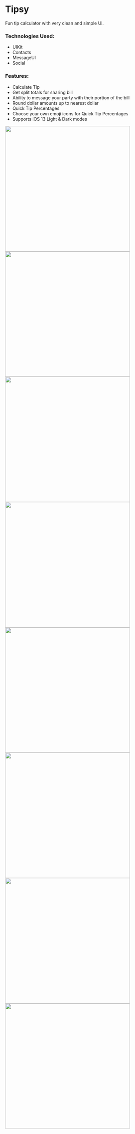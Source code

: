 # Tipsy

Fun tip calculator with very clean and simple UI.

### Technologies Used:
- UIKit
- Contacts
- MessageUI
- Social

### Features:
- Calculate Tip
- Get split totals for sharing bill
- Ability to message your party with their portion of the bill
- Round dollar amounts up to nearest dollar
- Quick Tip Percentages
- Choose your own emoji icons for Quick Tip Percentages
- Supports iOS 13 Light & Dark modes

<img src="light1.png" width="400"> <img src="light2split.png" width="400">
<img src="dark1.png" width="400"> <img src="dark2split.png" width="400">
<img src="light3.png" width="400"> <img src="darkTipsView.png" width="400">
<img src="darkEmojiPicker.png" width="400"> <img src="dark3.png" width="400">

